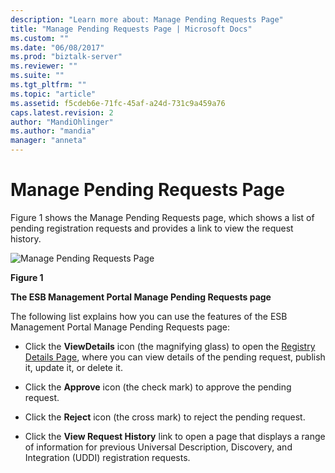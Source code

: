 ```yaml
---
description: "Learn more about: Manage Pending Requests Page"
title: "Manage Pending Requests Page | Microsoft Docs"
ms.custom: ""
ms.date: "06/08/2017"
ms.prod: "biztalk-server"
ms.reviewer: ""
ms.suite: ""
ms.tgt_pltfrm: ""
ms.topic: "article"
ms.assetid: f5cdeb6e-71fc-45af-a24d-731c9a459a76
caps.latest.revision: 2
author: "MandiOhlinger"
ms.author: "mandia"
manager: "anneta"
---
```

# Manage Pending Requests Page
Figure 1 shows the Manage Pending Requests page, which shows a list of pending registration requests and provides a link to view the request history.  
  
 ![Manage Pending Requests Page](../esb-toolkit/media/ch8-managependingrequestspage.gif "Ch8-ManagePendingRequestsPage")  
  
 **Figure 1**  
  
 **The ESB Management Portal Manage Pending Requests page**  
  
 The following list explains how you can use the features of the ESB Management Portal Manage Pending Requests page:  
  
-   Click the **ViewDetails** icon (the magnifying glass) to open the [Registry Details Page](../esb-toolkit/registry-details-page.md), where you can view details of the pending request, publish it, update it, or delete it.  
  
-   Click the **Approve** icon (the check mark) to approve the pending request.  
  
-   Click the **Reject** icon (the cross mark) to reject the pending request.  
  
-   Click the **View Request History** link to open a page that displays a range of information for previous Universal Description, Discovery, and Integration (UDDI) registration requests.
